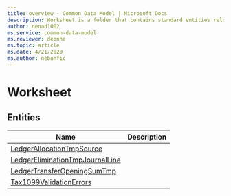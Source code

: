 ```yaml
---
title: overview - Common Data Model | Microsoft Docs
description: Worksheet is a folder that contains standard entities related to the Common Data Model.
author: nenad1002
ms.service: common-data-model
ms.reviewer: deonhe
ms.topic: article
ms.date: 4/21/2020
ms.author: nebanfic
---
```


# Worksheet


## Entities

|Name|Description|
|---|---|
|[LedgerAllocationTmpSource](LedgerAllocationTmpSource.md)||
|[LedgerEliminationTmpJournalLine](LedgerEliminationTmpJournalLine.md)||
|[LedgerTransferOpeningSumTmp](LedgerTransferOpeningSumTmp.md)||
|[Tax1099ValidationErrors](Tax1099ValidationErrors.md)||
